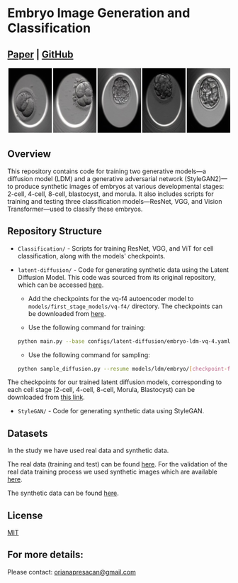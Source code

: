 # Embryo Image Generation and Classification

## [Paper](https://arxiv.org/abs/2412.01255) | [GitHub](https://github.com/orianapresacan/Embryo)

<img src="./images/embryo_synthetic.jpg" width="750" height="150"/> 

## Overview

This repository contains code for training two generative models—a diffusion model (LDM) and a generative adversarial network (StyleGAN2)—to produce synthetic images of embryos at various developmental stages: 2-cell, 4-cell, 8-cell, blastocyst, and morula. It also includes scripts for training and testing three classification models—ResNet, VGG, and Vision Transformer—used to classify these embryos.

## Repository Structure

- `Classification/` - Scripts for training ResNet, VGG, and ViT for cell classification, along with the models' checkpoints.
  
- `latent-diffusion/` - Code for generating synthetic data using the Latent Diffusion Model. This code was sourced from its original repository, which can be accessed [here](https://github.com/CompVis/latent-diffusion).

  - Add the checkpoints for the vq-f4 autoencoder model to `models/first_stage_models/vq-f4/` directory. The checkpoints can be downloaded from [here](https://drive.google.com/drive/folders/11FvUtObPUTdT-lUb8H_y3uOFer3SDqM4?usp=sharing).
    
  - Use the following command for training:
  ```bash
  python main.py --base configs/latent-diffusion/embryo-ldm-vq-4.yaml -t --gpus 0
  ```
  
  - Use the following command for sampling:
  ```bash
  python sample_diffusion.py --resume models/ldm/embryo/[checkpoint-file] --n_samples 10
  ```
The checkpoints for our trained latent diffusion models, corresponding to each cell stage (2-cell, 4-cell, 8-cell, Morula, Blastocyst) can be downloaded from [this link](https://drive.google.com/drive/folders/19EnY1wUUA0ZQVfI5E3J6IAeAECmcFK3y?usp=drive_link).

- `StyleGAN/` - Code for generating synthetic data using StyleGAN. 

## Datasets
In the study we have used real data and synthetic data. 

The real data (training and test) can be found [here](https://zenodo.org/records/14253170). For the validation of the real data training process we used synthetic images which are available [here](https://github.com/orianapresacan/EmbryoStageGen/tree/main/Classification/data/real/validation).

The synthetic data can be found [here](https://drive.google.com/file/d/1egpag71fUtZTcB04Bn4mLeVo5s2jh9-W/view?usp=drive_link).

## License
[MIT](https://choosealicense.com/licenses/mit/)

## For more details:
Please contact: orianapresacan@gmail.com

